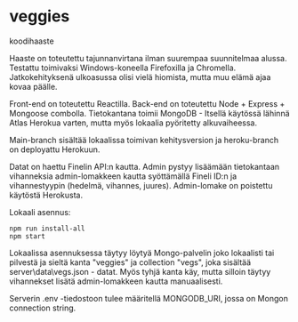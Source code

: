 # veggies
koodihaaste

Haaste on toteutettu tajunnanvirtana ilman suurempaa suunnitelmaa alussa. Testattu toimivaksi Windows-koneella Firefoxilla ja Chromella.
Jatkokehityksenä ulkoasussa olisi vielä hiomista, mutta muu elämä ajaa kovaa päälle.

Front-end on toteutettu Reactilla.
Back-end on toteutettu Node + Express + Mongoose combolla.
Tietokantana toimii MongoDB - Itsellä käytössä lähinnä Atlas Herokua varten, mutta myös lokaalia pyöritetty alkuvaiheessa.

Main-branch sisältää lokaalissa toimivan kehitysversion ja heroku-branch on deployattu Herokuun.

Datat on haettu Finelin API:n kautta. Admin pystyy lisäämään tietokantaan vihanneksia admin-lomakkeen kautta syöttämällä Fineli ID:n ja vihannestyypin (hedelmä, vihannes, juures). Admin-lomake on poistettu käytöstä Herokusta.

Lokaali asennus: 

    npm run install-all
    npm start


Lokaalissa asennuksessa täytyy löytyä Mongo-palvelin joko lokaalisti tai pilvestä ja sieltä kanta "veggies" ja collection "vegs", joka sisältää server\data\vegs.json - datat. Myös tyhjä kanta käy, mutta silloin täytyy vihannekset lisätä admin-lomakkeen kautta manuaalisesti.

Serverin .env -tiedostoon tulee määritellä MONGODB_URI, jossa on Mongon connection string.





